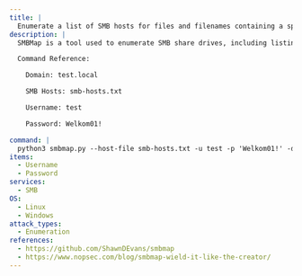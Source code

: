 ```yaml
---
title: |
  Enumerate a list of SMB hosts for files and filenames containing a specific keyword (example: 'password')
description: |
  SMBMap is a tool used to enumerate SMB share drives, including listing share drive permissions, share contents, upload/download functionality, file name enumeration, and remote command execution. The following command will enumerate a list of SMB hosts for files and filenames containing the keyword 'password'.

  Command Reference:

  	Domain: test.local

  	SMB Hosts: smb-hosts.txt

  	Username: test

  	Password: Welkom01!

command: |
  python3 smbmap.py --host-file smb-hosts.txt -u test -p 'Welkom01!' -d test.local -F password
items:
  - Username
  - Password
services:
  - SMB
OS:
  - Linux
  - Windows
attack_types:
  - Enumeration
references:
  - https://github.com/ShawnDEvans/smbmap
  - https://www.nopsec.com/blog/smbmap-wield-it-like-the-creator/
---
```


